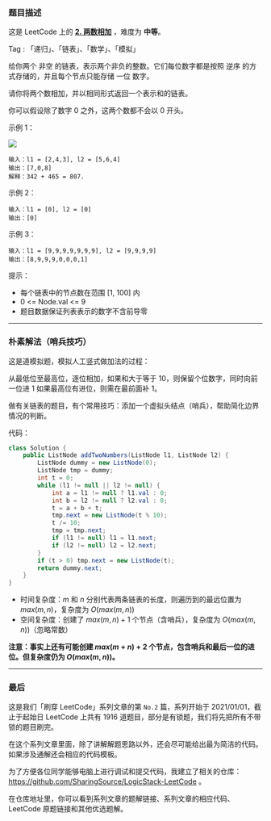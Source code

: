 ### 题目描述

这是 LeetCode 上的 **[2. 两数相加](https://leetcode-cn.com/problems/add-two-numbers/solution/po-su-jie-fa-shao-bing-ji-qiao-by-ac_oie-etln/)** ，难度为 **中等**。

Tag : 「递归」、「链表」、「数学」、「模拟」



给你两个 非空 的链表，表示两个非负的整数。它们每位数字都是按照 逆序 的方式存储的，并且每个节点只能存储 一位 数字。

请你将两个数相加，并以相同形式返回一个表示和的链表。

你可以假设除了数字 0 之外，这两个数都不会以 0 开头。

示例 1：

![](https://assets.leetcode-cn.com/aliyun-lc-upload/uploads/2021/01/02/addtwonumber1.jpg)

```
输入：l1 = [2,4,3], l2 = [5,6,4]
输出：[7,0,8]
解释：342 + 465 = 807.
```
示例 2：
```
输入：l1 = [0], l2 = [0]
输出：[0]
```
示例 3：
```
输入：l1 = [9,9,9,9,9,9,9], l2 = [9,9,9,9]
输出：[8,9,9,9,0,0,0,1]
```

提示：

* 每个链表中的节点数在范围 [1, 100] 内
* 0 <= Node.val <= 9
* 题目数据保证列表表示的数字不含前导零


---

### 朴素解法（哨兵技巧）

这是道模拟题，模拟人工竖式做加法的过程：

从最低位至最高位，逐位相加，如果和大于等于 10，则保留个位数字，同时向前一位进 1 如果最高位有进位，则需在最前面补 1。

做有关链表的题目，有个常用技巧：添加一个虚拟头结点（哨兵），帮助简化边界情况的判断。

代码：
```Java
class Solution {
    public ListNode addTwoNumbers(ListNode l1, ListNode l2) {
        ListNode dummy = new ListNode(0);
        ListNode tmp = dummy;
        int t = 0;
        while (l1 != null || l2 != null) {
            int a = l1 != null ? l1.val : 0;
            int b = l2 != null ? l2.val : 0;
            t = a + b + t;
            tmp.next = new ListNode(t % 10);
            t /= 10;
            tmp = tmp.next;
            if (l1 != null) l1 = l1.next;
            if (l2 != null) l2 = l2.next;
        }
        if (t > 0) tmp.next = new ListNode(t);
        return dummy.next;
    }
}
```
* 时间复杂度：$m$ 和 $n$ 分别代表两条链表的长度，则遍历到的最远位置为 $max(m,n)$，复杂度为 $O(max(m,n))$
* 空间复杂度：创建了 $max(m,n) + 1$ 个节点（含哨兵），复杂度为 $O(max(m,n))$（忽略常数）

**注意：事实上还有可能创建 $max(m + n) + 2$ 个节点，包含哨兵和最后一位的进位。但复杂度仍为 $O(max(m,n))$。**

---

### 最后

这是我们「刷穿 LeetCode」系列文章的第 `No.2` 篇，系列开始于 2021/01/01，截止于起始日 LeetCode 上共有 1916 道题目，部分是有锁题，我们将先把所有不带锁的题目刷完。

在这个系列文章里面，除了讲解解题思路以外，还会尽可能给出最为简洁的代码。如果涉及通解还会相应的代码模板。

为了方便各位同学能够电脑上进行调试和提交代码，我建立了相关的仓库：https://github.com/SharingSource/LogicStack-LeetCode 。

在仓库地址里，你可以看到系列文章的题解链接、系列文章的相应代码、LeetCode 原题链接和其他优选题解。
